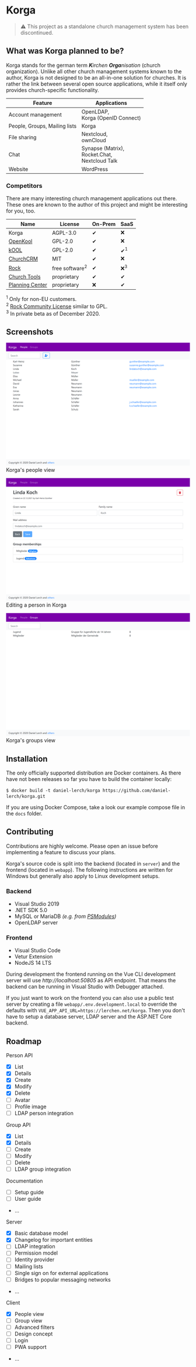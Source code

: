 # Korga

> ⚠ This project as a standalone church management system has been discontinued.

## What was Korga planned to be?

Korga stands for the german term _**K**irchen **Orga**nisation_ (church organization).
Unlike all other church management systems known to the author, Korga is not designed to be an all-in-one solution for churches.
It is rather the link between several open source applications, while it itself only provides church-specific functionality.

| Feature | Applications |
|---|---|
| Account management | OpenLDAP,<br>Korga (OpenID Connect) |
| People, Groups, Mailing lists | Korga |
| File sharing | Nextcloud,<br>ownCloud |
| Chat | Synapse (Matrix),<br>Rocket.Chat,<br>Nextcloud Talk |
| Website | WordPress |

### Competitors

There are many interesting church management applications out there. These ones are known to the author of this project and might be interesting for you, too.

| Name | License | On-Prem | SaaS |
|---|---|---|---|
| Korga | AGPL-3.0 | ✔ | ❌ |
| [OpenKool](https://github.com/daniel-lerch/openkool) | GPL-2.0 | ✔ | ❌ |
| [kOOL](https://churchtool.org) | GPL-2.0 | ✔ | ✔<sup>1</sup> |
| [ChurchCRM](http://www.churchcrm.io) | MIT | ✔ | ❌ |
| [Rock](https://www.rockrms.com) | free software<sup>2</sup> | ✔ | ❌<sup>3</sup> |
| [Church Tools](https://www.church.tools) | proprietary | ✔ | ✔ |
| [Planning Center](https://www.planningcenter.com) | proprietary | ❌ | ✔ |

<sup>1</sup> Only for non-EU customers.  
<sup>2</sup> [Rock Community License](https://www.rockrms.com/license) similar to GPL.  
<sup>3</sup> In private beta as of December 2020.

## Screenshots

![Screenshot of Korga's people view](docs/assets/screenshot_people.png)
Korga's people view

![Screenshot of editing a person in Korga](docs/assets/screenshot_person_edit.png)
Editing a person in Korga

![Screenshot of Korga's groups view](docs/assets/screenshot_groups.png)
Korga's groups view

## Installation

The only officially supported distribution are Docker containers. As there have not been releases so far you have to build the container locally:

```
$ docker build -t daniel-lerch/korga https://github.com/daniel-lerch/korga.git
```

If you are using Docker Compose, take a look our example compose file in the `docs` folder.

## Contributing

Contributions are highly welcome. Please open an issue before implementing a feature to discuss your plans.

Korga's source code is split into the backend (located in `server`) and the frontend (located in `webapp`).
The following instructions are written for Windows but generally also apply to Linux development setups.

### Backend
- Visual Studio 2019
- .NET SDK 5.0
- MySQL or MariaDB _(e.g. from [PSModules](https://github.com/daniel-lerch/psmodules))_
- OpenLDAP server

### Frontend
- Visual Studio Code
- Vetur Extension
- NodeJS 14 LTS

During development the frontend running on the Vue CLI development server will use _http://localhost:50805_ as API endpoint.
That means the backend can be running in Visual Studio with Debugger attached.

If you just want to work on the frontend you can also use a public test server by creating a file `webapp/.env.development.local`
to override the defaults with `VUE_APP_API_URL=https://lerchen.net/korga`.
Then you don't have to setup a database server, LDAP server and the ASP.NET Core backend.

## Roadmap

Person API
- [x] List
- [x] Details
- [x] Create
- [x] Modify
- [x] Delete
- [ ] Avatar
- [ ] Profile image
- [ ] LDAP person integration

Group API
- [x] List
- [x] Details
- [ ] Create
- [ ] Modify
- [ ] Delete
- [ ] LDAP group integration

Documentation
- [ ] Setup guide
- [ ] User guide 
- ...

Server
- [x] Basic database model
- [x] Changelog for important entities
- [ ] LDAP integration
- [ ] Permission model
- [ ] Identity provider
- [ ] Mailing lists
- [ ] Single sign on for external applications
- [ ] Bridges to popular messaging networks
- ...

Client
- [x] People view
- [ ] Group view
- [ ] Advanced filters
- [ ] Design concept
- [ ] Login
- [ ] PWA support
- ...
